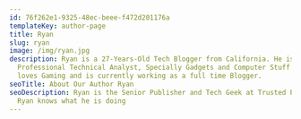 ```yaml
---
id: 76f262e1-9325-48ec-beee-f472d201176a
templateKey: author-page
title: Ryan
slug: ryan
image: /img/ryan.jpg
description: Ryan is a 27-Years-Old Tech Blogger from California. He is also a
  Professional Technical Analyst, Specially Gadgets and Computer Stuff. Ryan
  loves Gaming and is currently working as a full time Blogger.
seoTitle: About Our Author Ryan
seoDescription: Ryan is the Senior Publisher and Tech Geek at Trusted Perks.
  Ryan knows what he is doing
---
```

